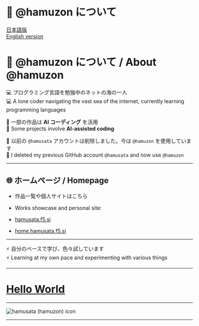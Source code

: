 # 👋 @hamuzon について

[日本語版](README/ja.md)  
[English version](README/en.md)

# 👋 @hamuzon について / About @hamuzon

💻 プログラミング言語を勉強中のネットの海の一人  
💻 A lone coder navigating the vast sea of the internet, currently learning programming languages  

🌱 一部の作品は **AI コーディング** を活用  
🌱 Some projects involve **AI-assisted coding**  

🔹 以前の `@hamusata` アカウントは削除しました。今は `@hamuzon` を使用しています  
🔹 I deleted my previous GitHub account `@hamusata` and now use `@hamuzon`  

---

## 🌐 ホームページ / Homepage

- 作品一覧や個人サイトはこちら  
- Works showcase and personal site:

- [hamusata.f5.si](https://hamusata.f5.si)  
- [home.hamusata.f5.si](https://home.hamusata.f5.si)
  
---

⚡ 自分のペースで学び、色々試しています  
⚡ Learning at my own pace and experimenting with various things

---

# [Hello World](https://hamuzon.github.io/hamuzon/)

---

![hamusata (hamuzon) icon](https://hamusata.f5.si/icon_500_500.png)

---

